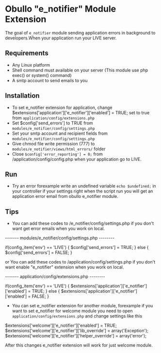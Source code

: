 Obullo "e_notifier" Module Extension
=========================

The goal of `e_notifier` module sending application errors in background to developers.When 
your application run your LIVE server.

## Requirements
- Any Linux platform
- Shell command must available on your server (This module use php exec() or system() command)
- A smtp account to send emails to you

## Installation
- To set e_notifier extension for application, change $extensions['application']['e_notifier']['enabled'] = TRUE; set to true 
from `application/config/extensions.php`
- Set $config['send_errors'] to TRUE from `modules/e_notifier/config/settings.php`
- Set your smtp account and recipient fields from `modules/e_notifier/config/settings.php`
- Give chmod file write permission (777) to `modules/e_notifier/views/html_errors/` folder
- Close `$config['error_reporting'] = 0;` from /application/config/config.php when your application go
to LIVE.

## Run
- Try an error forexample write an undefined variable `echo $undefined;` in your controller 
if your settings right when the script run you will get an application error email from 
obullo e_notifier module.

## Tips
- You can add these codes to /e_notifier/config/settings.php if you don't want get error emails 
when you work on local.

------- modules/e_notifier/config/settings.php --------

if(config_item('env') == 'LIVE') 
{
    $config['send_errors']    = TRUE;
} 
else 
{
    $config['send_errors']    = FALSE;
}

or You can add these codes to /application/config/settings.php if you don't want enable "e_notifier" extension
when you work on local.

------- application/config/extensions.php --------

if(config_item('env') == 'LIVE') 
{
    $extensions['application']['e_notifier']['enabled'] = TRUE;
} 
else 
{
    $extensions['application']['e_notifier']['enabled'] = FALSE;
}

- You can set e_notifier extension for another module, forexample if you want to set e_notifier 
for welcome module you need to open `application/config/extensions.php` and change settings like this

$extensions['welcome']['e_notifier']['enabled']               = TRUE;
$extensions['welcome']['e_notifier']['lib_override']          = array('Exception');
$extensions['welcome']['e_notifier']['helper_override']       = array('error');

After this changes e_notifier extension will work for just welcome module.